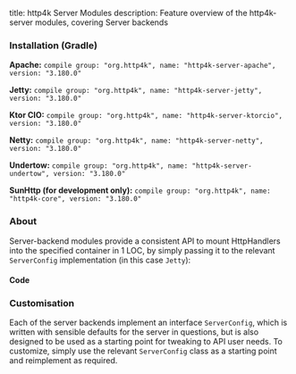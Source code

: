 title: http4k Server Modules
description: Feature overview of the http4k-server modules, covering Server backends

### Installation (Gradle)
**Apache:** ```compile group: "org.http4k", name: "http4k-server-apache", version: "3.180.0"```

**Jetty:** ```compile group: "org.http4k", name: "http4k-server-jetty", version: "3.180.0"```

**Ktor CIO:** ```compile group: "org.http4k", name: "http4k-server-ktorcio", version: "3.180.0"```

**Netty:** ```compile group: "org.http4k", name: "http4k-server-netty", version: "3.180.0"```

**Undertow:** ```compile group: "org.http4k", name: "http4k-server-undertow", version: "3.180.0"```

**SunHttp (for development only):** ```compile group: "org.http4k", name: "http4k-core", version: "3.180.0"```

### About
Server-backend modules provide a consistent API to mount HttpHandlers into the specified container in 1 LOC, by 
simply passing it to the relevant `ServerConfig` implementation (in this case `Jetty`):

#### Code [<img class="octocat"/>](https://github.com/http4k/http4k/blob/master/src/docs/guide/modules/servers/example_http.kt)
<script src="https://gist-it.appspot.com/https://github.com/http4k/http4k/blob/master/src/docs/guide/modules/servers/example_http.kt"></script>

### Customisation
Each of the server backends implement an interface `ServerConfig`, which is written with sensible defaults for the server in questions, 
but is also designed to be used as a starting point for tweaking to API user needs. To customize, simply use the relevant `ServerConfig` 
class as a starting point and reimplement as required.
